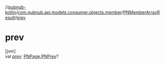 //[pubnub-kotlin](../../../index.md)/[com.pubnub.api.models.consumer.objects.member](../index.md)/[PNMemberArrayResult](index.md)/[prev](prev.md)

# prev

[jvm]\
val [prev](prev.md): [PNPage.PNPrev](../../../../pubnub-kotlin/com.pubnub.api.models.consumer.objects/-p-n-page/-p-n-prev/index.md)?
